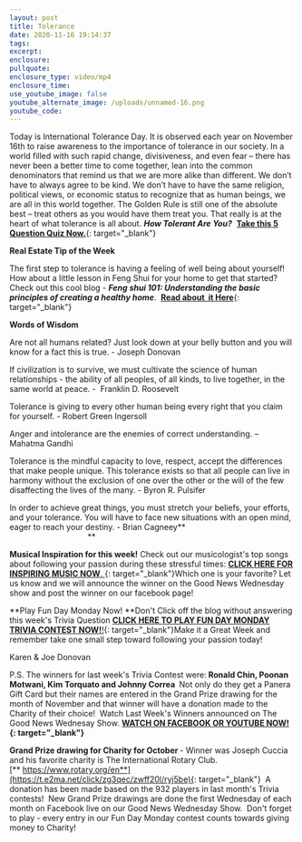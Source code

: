 ```yaml
---
layout: post
title: Tolerance
date: 2020-11-16 19:14:37
tags:
excerpt:
enclosure:
pullquote:
enclosure_type: video/mp4
enclosure_time:
use_youtube_image: false
youtube_alternate_image: /uploads/unnamed-16.png
youtube_code:
---
```


Today is International Tolerance Day. It is observed each year on November 16th to raise awareness to the importance of tolerance in our society. In a world filled with such rapid change, divisiveness, and even fear – there has never been a better time to come together, lean into the common denominators that remind us that we are more alike than different. We don’t have to always agree to be kind. We don’t have to have the same religion, political views, or economic status to recognize that as human beings, we are all in this world together. The Golden Rule is still one of the absolute best – treat others as you would have them treat you. That really is at the heart of what tolerance is all about.&nbsp;***How Tolerant Are You?***&nbsp;&nbsp;[**Take this 5 Question Quiz Now.**](https://t.e2ma.net/click/zg3qec/zwff20l/j0f5be){: target="_blank"}

**Real Estate Tip of the Week**

The first step to tolerance is having a feeling of well being about yourself\! How about a little lesson in Feng Shui for your home to get that started? Check out this cool blog -&nbsp;***Feng shui 101: Understanding the basic principles of creating a healthy home***. &nbsp;[**Read about&nbsp; it Here**](https://t.e2ma.net/click/zg3qec/zwff20l/zsg5be){: target="_blank"}

**Words of Wisdom**

Are not all humans related? Just look down at your belly button and you will know for a fact this is true. - Joseph Donovan

If civilization is to survive, we must cultivate the science of human relationships - the ability of all peoples, of all kinds, to live together, in the same world at peace. - &nbsp;Franklin D. Roosevelt

Tolerance is giving to every other human being every right that you claim for yourself. - Robert Green Ingersoll

Anger and intolerance are the enemies of correct understanding. – Mahatma Gandhi

Tolerance is the mindful capacity to love, respect, accept the differences that make people unique. This tolerance exists so that all people can live in harmony without the exclusion of one over the other or the will of the few disaffecting the lives of the many. - Byron R. Pulsifer

In order to achieve great things, you must stretch your beliefs, your efforts, and your tolerance. You will have to face new situations with an open mind, eager to reach your destiny. - Brian Cagneey**&nbsp; &nbsp; &nbsp; &nbsp; &nbsp; &nbsp; &nbsp; &nbsp; &nbsp; &nbsp; &nbsp; &nbsp; &nbsp; &nbsp; &nbsp; &nbsp; &nbsp; &nbsp; &nbsp; &nbsp; &nbsp; &nbsp; &nbsp; &nbsp; &nbsp; &nbsp; &nbsp; &nbsp; &nbsp; &nbsp; &nbsp; &nbsp; &nbsp; &nbsp; &nbsp; &nbsp; &nbsp; &nbsp; &nbsp; &nbsp; &nbsp; &nbsp; &nbsp;**

**Musical Inspiration for this week\!**&nbsp;Check out our musicologist's top songs about following your passion during these stressful times:&nbsp;[**CLICK HERE FOR INSPIRING MUSIC NOW**.&nbsp;](https://t.e2ma.net/click/zg3qec/zwff20l/flh5be){: target="_blank"}Which one is your favorite? Let us know and we will announce the winner on the Good News Wednesday show and post the winner on our facebook page\!

**Play Fun Day Monday Now\!&nbsp;**Don't Click off the blog without answering this week's Trivia Question&nbsp;[**CLICK HERE TO PLAY FUN DAY MONDAY TRIVIA CONTEST NOW\!**\!](https://t.e2ma.net/click/zg3qec/zwff20l/vdi5be){: target="_blank"}Make it a Great Week and remember take one small step toward following your passion today\!&nbsp;

Karen & Joe Donovan&nbsp;

P.S. The winners for last week's Trivia Contest were:**&nbsp;****Ronald Chin, Poonan Motwani, Kim Torquato and Johnny Correa****&nbsp;**&nbsp;Not only do they get a Panera Gift Card but their names are entered in the Grand Prize drawing for the month of November and that winner will have a donation made to the Charity of their choice\! &nbsp;Watch Last Week's Winners announced on The Good News Wednesay Show.&nbsp;**[WATCH ON FACEBOOK OR YOUTUBE NOW\!](https://t.e2ma.net/click/zg3qec/zwff20l/b6i5be){: target="_blank"}**

**Grand Prize drawing for Charity for October&nbsp;**\- Winner was Joseph Cuccia and his favorite charity is The International Rotary Club.[**&nbsp;https://www.rotary.org/en**](https://t.e2ma.net/click/zg3qec/zwff20l/ryj5be){: target="_blank"}&nbsp; A donation has been made based on the 932 players in last month's Trivia contests\!&nbsp; New Grand Prize drawings are done the first Wednesday of each month on Facebook live on our Good News Wednesday Show.&nbsp; Don't forget to play - every entry in our Fun Day Monday contest counts towards giving money to Charity\!